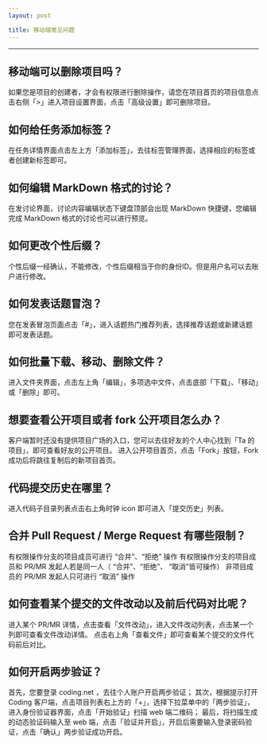 ```yaml
---
layout: post

title: 移动端常见问题
---
```


---

## 移动端可以删除项目吗？

如果您是项目的创建者，才会有权限进行删除操作，请您在项目首页的项目信息点击右侧「>」进入项目设置界面，点击「高级设置」即可删除项目。

## 如何给任务添加标签？

在任务详情界面点击左上方「添加标签」，去往标签管理界面，选择相应的标签或者创建新标签即可。

## 如何编辑 MarkDown 格式的讨论？

在发讨论界面，讨论内容编辑状态下键盘顶部会出现 MarkDown 快捷键，您编辑完成 MarkDown 格式的讨论也可以进行预览。

## 如何更改个性后缀？

个性后缀一经确认，不能修改，个性后缀相当于你的身份ID。但是用户名可以去账户进行修改。

## 如何发表话题冒泡？

您在发表冒泡页面点击「#」，进入话题热门推荐列表，选择推荐话题或新建话题即可发表话题。

## 如何批量下载、移动、删除文件？

进入文件夹界面，点击左上角「编辑」，多项选中文件，点击底部「下载」、「移动」或「删除」即可。

## 想要查看公开项目或者 fork 公开项目怎么办？

客户端暂时还没有提供项目广场的入口，您可以去往好友的个人中心找到「Ta 的项目」，即可查看好友的公开项目。
进入公开项目首页，点击「Fork」按钮，Fork 成功后将跳往复制后的新项目首页。

## 代码提交历史在哪里？

进入代码子目录列表点击右上角时钟 icon 即可进入「提交历史」列表。

## 合并 Pull Request / Merge Request 有哪些限制？

有权限操作分支的项目成员可进行 “合并”、“拒绝” 操作
有权限操作分支的项目成员和 PR/MR 发起人若是同一人（ “合并”、“拒绝”、 “取消”皆可操作） 
非项目成员的 PR/MR 发起人只可进行 “取消” 操作

## 如何查看某个提交的文件改动以及前后代码对比呢？

进入某个 PR/MR 详情，点击查看「文件改动」，进入文件改动列表，点击某一个列即可查看文件改动详情。
点击右上角「查看文件」即可查看某个提交的文件代码前后对比。

## 如何开启两步验证？

首先，您要登录 coding.net ，去往个人账户开启两步验证；
其次，根据提示打开 Coding 客户端，点击项目列表右上方的「+」，选择下拉菜单中的「两步验证」，进入身份验证器界面，点击「开始验证」扫描 web 端二维码；
最后，将扫描生成的动态验证码输入至 web 端，点击「验证并开启」，开启后需要输入登录密码验证，点击「确认」两步验证成功开启。


